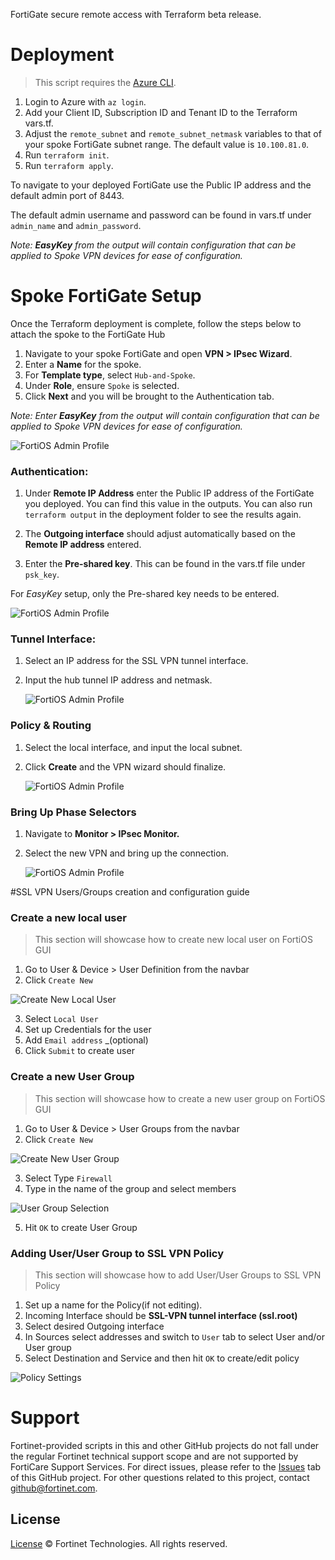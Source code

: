 FortiGate secure remote access with Terraform beta release.

# Deployment

> This script requires the [Azure CLI](https://docs.microsoft.com/en-us/cli/azure/install-azure-cli?view=azure-cli-latest).

1. Login to Azure with `az login`.<br>
2. Add your Client ID, Subscription ID and Tenant ID to the Terraform vars.tf.<br>
3. Adjust the `remote_subnet` and `remote_subnet_netmask` variables to that of your spoke FortiGate subnet range. The default value is `10.100.81.0`.
4. Run `terraform init`.<br>
5. Run `terraform apply`.<br>

To navigate to your deployed FortiGate use the Public IP address and the default admin port of 8443.

The default admin username and password can be found in vars.tf under `admin_name` and `admin_password`. <br>

<i>Note: <b>EasyKey</b> from the output will contain configuration that can be applied to Spoke VPN devices for ease of configuration. </i>

# Spoke FortiGate Setup

Once the Terraform deployment is complete, follow the steps below to attach the spoke to the FortiGate Hub

1. Navigate to your spoke FortiGate and open **VPN > IPsec Wizard**.
2. Enter a **Name** for the spoke.
3. For **Template type**, select `Hub-and-Spoke`.
4. Under **Role**, ensure `Spoke` is selected.
5. Click **Next** and you will be brought to the Authentication tab.

<i>Note: Enter **EasyKey** from the output will contain configuration that can be applied to Spoke VPN devices for ease of configuration.</i><br>

![FortiOS Admin Profile](./imgs/easy_key.png)

### Authentication:

1. Under **Remote IP Address** enter the Public IP address of the FortiGate you deployed. You can find this value in the outputs. You can also run `terraform output` in the deployment folder to see the results again.

2. The **Outgoing interface** should adjust automatically based on the **Remote IP address** entered.
3. Enter the **Pre-shared key**. This can be found in the vars.tf file under `psk_key`.

For <i>EasyKey</i> setup, only the Pre-shared key needs to be entered.

![FortiOS Admin Profile](./imgs/step_2_auth.png)

### Tunnel Interface:

1. Select an IP address for the SSL VPN tunnel interface.
2. Input the hub tunnel IP address and netmask.

   ![FortiOS Admin Profile](./imgs/step_3_tunnel_interface.png)

### Policy & Routing

1.  Select the local interface, and input the local subnet.
2.  Click **Create** and the VPN wizard should finalize.

    ![FortiOS Admin Profile](./imgs/step_4_policy_routing.png)

### Bring Up Phase Selectors

1. Navigate to **Monitor > IPsec Monitor.**
2. Select the new VPN and bring up the connection.

   ![FortiOS Admin Profile](./imgs/bring_up_phase_selectors.png)

#SSL VPN Users/Groups creation and configuration guide

### Create a new local user
> This section will showcase how to create new local user on FortiOS GUI

1. Go to User & Device > User Definition from the navbar
2. Click `Create New`

![Create New Local User](./imgs/create_new_user.png) 

3. Select `Local User`
4. Set up Credentials for the user
5. Add `Email address` _(optional)
6. Click `Submit` to create user


### Create a new User Group
> This section will showcase how to create a new user group on FortiOS GUI

1. Go to User & Device > User Groups from the navbar
2. Click `Create New`

![Create New User Group](./imgs/user_group_selection.png)

3. Select Type `Firewall`
4. Type in the name of the group and select members

![User Group Selection](./imgs/user_group_selection.png)  

5. Hit `OK` to create User Group

### Adding User/User Group to SSL VPN Policy
> This section will showcase how to add User/User Groups to SSL VPN Policy

1. Set up a name for the Policy(if not editing). <br>
2. Incoming Interface should be **SSL-VPN tunnel interface (ssl.root)**
3. Select desired Outgoing interface
4. In Sources select addresses and switch to `User` tab to select User and/or User group 
5. Select Destination and Service and then hit `OK` to create/edit policy 

![Policy Settings](./imgs/policy_user_selection.png)

# Support

Fortinet-provided scripts in this and other GitHub projects do not fall under the regular Fortinet technical support scope and are not supported by FortiCare Support Services.
For direct issues, please refer to the [Issues](https://github.com/fortinet/terraform-secure-remote-access/issues) tab of this GitHub project.
For other questions related to this project, contact [github@fortinet.com](mailto:github@fortinet.com).

## License

[License](./LICENSE) © Fortinet Technologies. All rights reserved.
